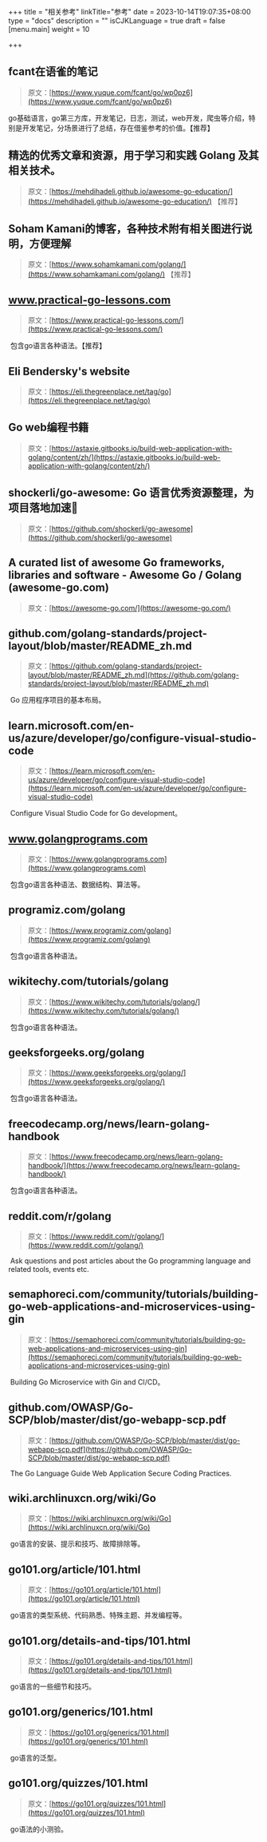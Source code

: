 +++
title = "相关参考"
linkTitle="参考"
date = 2023-10-14T19:07:35+08:00
type = "docs"
description = ""
isCJKLanguage = true
draft = false
[menu.main]
    weight = 10

+++

## fcant在语雀的笔记

> 原文：[https://www.yuque.com/fcant/go/wp0pz6](https://www.yuque.com/fcant/go/wp0pz6)

​	go基础语言，go第三方库，开发笔记，日志，测试，web开发，爬虫等介绍，特别是开发笔记，分场景进行了总结，存在借鉴参考的价值。【推荐】



## 精选的优秀文章和资源，用于学习和实践 Golang 及其相关技术。

> 原文：[https://mehdihadeli.github.io/awesome-go-education/](https://mehdihadeli.github.io/awesome-go-education/)  【推荐】

## Soham Kamani的博客，各种技术附有相关图进行说明，方便理解

> 原文：[https://www.sohamkamani.com/golang/](https://www.sohamkamani.com/golang/) 【推荐】

## www.practical-go-lessons.com

> 原文：[https://www.practical-go-lessons.com/](https://www.practical-go-lessons.com/)

​	包含go语言各种语法。【推荐】

## Eli Bendersky's website

> 原文：[https://eli.thegreenplace.net/tag/go](https://eli.thegreenplace.net/tag/go)

## Go web编程书籍

> 原文：[https://astaxie.gitbooks.io/build-web-application-with-golang/content/zh/](https://astaxie.gitbooks.io/build-web-application-with-golang/content/zh/)

## shockerli/go-awesome: Go 语言优秀资源整理，为项目落地加速🏃

> 原文：[https://github.com/shockerli/go-awesome](https://github.com/shockerli/go-awesome)



## A curated list of awesome Go frameworks, libraries and software - Awesome Go / Golang (awesome-go.com)

> 原文：[https://awesome-go.com/](https://awesome-go.com/)

## github.com/golang-standards/project-layout/blob/master/README_zh.md

> 原文：[https://github.com/golang-standards/project-layout/blob/master/README_zh.md](https://github.com/golang-standards/project-layout/blob/master/README_zh.md)

​	Go 应用程序项目的基本布局。

## learn.microsoft.com/en-us/azure/developer/go/configure-visual-studio-code

> 原文：[https://learn.microsoft.com/en-us/azure/developer/go/configure-visual-studio-code](https://learn.microsoft.com/en-us/azure/developer/go/configure-visual-studio-code)

​	Configure Visual Studio Code for Go development。



## www.golangprograms.com

> 原文：[https://www.golangprograms.com](https://www.golangprograms.com)

​	包含go语言各种语法、数据结构、算法等。

## programiz.com/golang

> 原文：[https://www.programiz.com/golang](https://www.programiz.com/golang)

​	包含go语言各种语法。

## wikitechy.com/tutorials/golang

> 原文：[https://www.wikitechy.com/tutorials/golang/](https://www.wikitechy.com/tutorials/golang/)

​	包含go语言各种语法。

## geeksforgeeks.org/golang

> 原文：[https://www.geeksforgeeks.org/golang/](https://www.geeksforgeeks.org/golang/)

​	包含go语言各种语法。

## freecodecamp.org/news/learn-golang-handbook

> 原文：[https://www.freecodecamp.org/news/learn-golang-handbook/](https://www.freecodecamp.org/news/learn-golang-handbook/)

​	包含go语言各种语法。

## reddit.com/r/golang

> 原文：[https://www.reddit.com/r/golang/](https://www.reddit.com/r/golang/)

​	Ask questions and post articles about the Go programming language and related tools, events etc.

## semaphoreci.com/community/tutorials/building-go-web-applications-and-microservices-using-gin

> 原文：[https://semaphoreci.com/community/tutorials/building-go-web-applications-and-microservices-using-gin](https://semaphoreci.com/community/tutorials/building-go-web-applications-and-microservices-using-gin)

​	Building Go Microservice with Gin and CI/CD。



## github.com/OWASP/Go-SCP/blob/master/dist/go-webapp-scp.pdf

> 原文：[https://github.com/OWASP/Go-SCP/blob/master/dist/go-webapp-scp.pdf](https://github.com/OWASP/Go-SCP/blob/master/dist/go-webapp-scp.pdf)

​	The Go Language Guide Web Application Secure Coding Practices.



## wiki.archlinuxcn.org/wiki/Go

> 原文：[https://wiki.archlinuxcn.org/wiki/Go](https://wiki.archlinuxcn.org/wiki/Go)

​	go语言的安装、提示和技巧、故障排除等。



## go101.org/article/101.html

> 原文：[https://go101.org/article/101.html](https://go101.org/article/101.html)

​	go语言的类型系统、代码熟悉、特殊主题、并发编程等。

## go101.org/details-and-tips/101.html

> 原文：[https://go101.org/details-and-tips/101.html](https://go101.org/details-and-tips/101.html)

​	go语言的一些细节和技巧。

## go101.org/generics/101.html

> 原文：[https://go101.org/generics/101.html](https://go101.org/generics/101.html)

​	go语言的泛型。

## go101.org/quizzes/101.html

> 原文：[https://go101.org/quizzes/101.html](https://go101.org/quizzes/101.html)

​	go语法的小测验。

